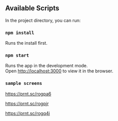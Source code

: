 
## Available Scripts

In the project directory, you can run:

### `npm install`

Runs the install first.


### `npm start`

Runs the app in the development mode.<br />
Open [http://localhost:3000](http://localhost:3000) to view it in the browser.

### `sample screens`

https://prnt.sc/rogpa6

https://prnt.sc/rogpjr

https://prnt.sc/rogq4i
